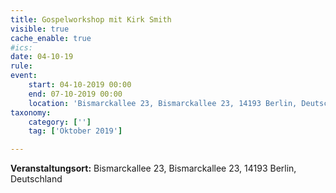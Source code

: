 ```yaml
---
title: Gospelworkshop mit Kirk Smith
visible: true
cache_enable: true
#ics: 
date: 04-10-19
rule: 
event:
	start: 04-10-2019 00:00
	end: 07-10-2019 00:00
	location: 'Bismarckallee 23, Bismarckallee 23, 14193 Berlin, Deutschland'
taxonomy:
	category: ['']
	tag: ['Oktober 2019']

---
```




**Veranstaltungsort:** Bismarckallee 23, Bismarckallee 23, 14193 Berlin, Deutschland

